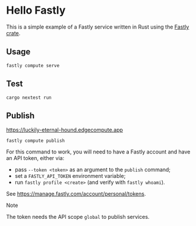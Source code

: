 # Hello Fastly

This is a simple example of a Fastly service written in Rust using the
[Fastly crate](https://crates.io/crates/fastly).

## Usage

```shell
fastly compute serve
```

## Test

```shell
cargo nextest run
```

## Publish

<https://luckily-eternal-hound.edgecompute.app>

```shell
fastly compute publish
```

For this command to work, you will need to have a Fastly account and have
an API token, either via:

- pass `--token <token>` as an argument to the `publish` command;
- set a `FASTLY_API_TOKEN` environment variable;
- run `fastly profile <create>` (and verify with `fastly whoami`).

See <https://manage.fastly.com/account/personal/tokens>.

> [!NOTE]
> The token needs the API scope `global` to publish services.
